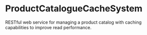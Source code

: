 # ProductCatalogueCacheSystem

RESTful web service for managing a product catalog with caching capabilities to improve read performance.
